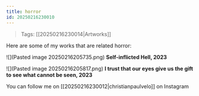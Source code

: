 ```yaml
---
title: horror
id: 20250216230010
---
```

> Tags: [[20250216230014|Artworks]]

Here are some of my works that are related horror:

![](Pasted image 20250216205735.png)
**Self-inflicted Hell, 2023**

![](Pasted image 20250216205817.png)
**I trust that our eyes give us the gift to see what cannot be seen, 2023**

You can follow me on [[20250216230012|christianpaulvelo]] on Instagram